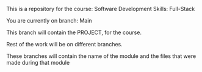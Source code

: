 This is a repository for the course: Software Development Skills: Full-Stack

You are currently on branch: Main

This branch will contain the PROJECT, for the course.

Rest of the work will be on different branches.

These branches will contain the name of the module and the files that were made during that module
